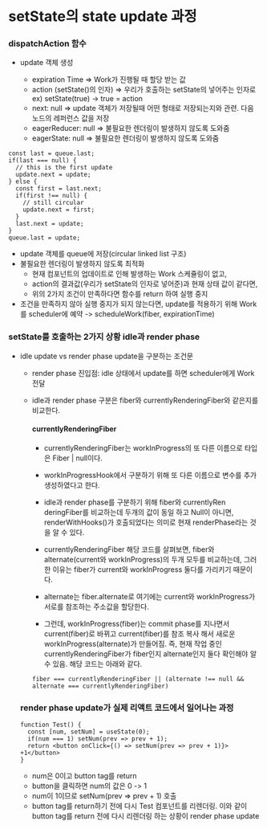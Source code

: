 # setState의 state update 과정

### dispatchAction 함수

- update 객체 생성

  - expiration Time => Work가 진행될 때 할당 받는 값
  - action (setState()의 인자) => 우리가 호출하는 setState의 넣어주는 인자로 ex) setState(true) -> true = action
  - next: null => update 객체가 저장될때 어떤 형태로 저장되는지와 관련. 다음 노드의 레퍼런스 값을 저장
  - eagerReducer: null => 불필요한 렌더링이 발생하지 않도록 도와줌
  - eagerState: null => 불필요한 렌더링이 발생하지 않도록 도와줌

```
const last = queue.last;
if(last === null) {
  // this is the first update
  update.next = update;
} else {
  const first = last.next;
  if(first !== null) {
    // still circular
    update.next = first;
  }
  last.next = update;
}
queue.last = update;
```

- update 객체를 queue에 저장(circular linked list 구조)
- 불필요한 렌더링이 발생하지 않도록 최적화
  - 현재 컴포넌트의 업데이트로 인해 발생하는 Work 스케쥴링이 없고,
  - action의 결과값(우리가 setState의 인자로 넣어준)과 현재 상태 값이 같다면,
  - 위의 2가지 조건이 만족하다면 함수를 return 하여 실행 중지
- 조건을 만족하지 않아 실행 중지가 되지 않는다면, update를 적용하기 위해 Work를 scheduler에 예약 -> scheduleWork(fiber, expirationTime)

### setState를 호출하는 2가지 상황 idle과 render phase

- idle update vs render phase update을 구분하는 조건문

  - render phase 진입점: idle 상태에서 update를 하면 scheduler에게 Work 전달
  - idle과 render phase 구분은 fiber와 currentlyRenderingFiber와 같은지를 비교한다.

    #### currentlyRenderingFiber

    - currentlyRenderingFiber는 workInProgress의 또 다른 이름으로 타입은 Fiber | null이다.
    - workInProgressHook에서 구분하기 위해 또 다른 이름으로 변수를 추가 생성하였다고 한다.
    - idle과 render phase를 구분하기 위해 fiber와 currentlyRen deringFiber를 비교하는데 두개의 값이 동일 하고 Null이 아니면, renderWithHooks()가 호출되었다는 의미로 현재 renderPhase라는 것을 알 수 있다.

    - currentlyRenderingFiber 해당 코드를 살펴보면, fiber와 alternate(current와 workInProgress)의 두개 모두를 비교하는데, 그러한 이유는 fiber가 current와 workInProgress 둘다를 가리키기 때문이다.
    - alternate는 fiber.alternate로 여기에는 current와 workInProgress가 서로를 참조하는 주소값을 할당한다.
    - 그런데, workInProgress(fiber)는 commit phase를 지나면서 current(fiber)로 바뀌고 current(fiber)를 참조 복사 해서 새로운 workInProgress(alternate)가 만들어짐. 즉, 현재 작업 중인 currentlyRenderingFiber가 fiber인지 alternate인지 둘다 확인해야 알 수 있음. 해당 코드는 아래와 같다.

    ```
    fiber === currentlyRenderingFiber || (alternate !== null && alternate === currentlyRenderingFiber)
    ```

  ### render phase update가 실제 리액트 코드에서 일어나는 과정

  ```
  function Test() {
    const [num, setNum] = useState(0);
    if(num === 1) setNum(prev => prev + 1);
    return <button onClick={() => setNum(prev => prev + 1)}> +1</button>
  }
  ```

  - num은 0이고 button tag를 return
  - button을 클릭하면 num의 값은 0 -> 1
  - num이 1이므로 setNum(prev => prev + 1) 호출
  - button tag를 return하기 전에 다시 Test 컴포넌트를 리렌더링. 이와 같이 button tag를 return 전에 다시 리렌더링 하는 상황이 render phase update
